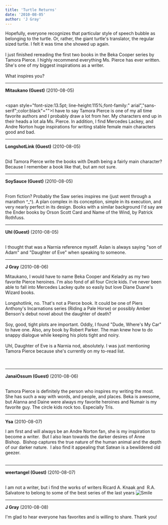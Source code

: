 ```yaml
---
title: 'Turtle Returns'
date: '2010-08-05'
author: 'J Gray'
---
```


Hopefully, everyone recognizes that particular style of speech bubble as belonging to the turtle. Or, rather, the giant turtle's translator, the regular sized turtle. I felt it was time she showed up again.<br><br>I just finished rereading the first two books in the Beka Cooper series by Tamora Pierce. I highly recommend everything Ms. Pierce has ever written. She's one of my biggest inspirations as a writer.<br><br>What inspires you?<br>

---
**Mitaukano (Guest)** (2010-08-05)

<br><span class="apple-style-span"><span style="font-size:13.5pt; line-height:115%;font-family:" arial","sans-serif";color:black"="">I have to say Tamora Pierce is one of my all time favorite authors and I probably draw a lot from her. My characters end up in their heads a lot ala Ms. Pierce. In addition, I find Mercedes Lackey, and Andre Norton huge inspirations for writing stable female main characters good and bad.&nbsp;</span></span>

---
**LongshotLink (Guest)** (2010-08-05)

<br> Did Tamora Pierce write the books with Death being a fairly main character? Because I remember a book like that, but am not sure.<br>

---
**SoySauce (Guest)** (2010-08-05)

<br> From fiction? Probably the Saw series inspires me (just went through a marathon ^_^). A plan complex in its conception, simple in its execution, and very nearly perfect in its design. Books with a similar background I'd say are the Ender books by Orson Scott Card and Name of the Wind, by Patrick Rothfuss.

---
**Uhl (Guest)** (2010-08-05)

<br> I thought that was a Narnia reference myself. Aslan is always saying "son of Adam" and "Daughter of Eve" when speaking to someone.<br>

---
**J Gray** (2010-08-06)

Mitaukano, I would have to name Beka Cooper and Keladry as my two favorite Pierce heroines. I'm also fond of all four Circle kids. I've never been able to fall into Mercedes Lackey quite so easily but love Diane Duane's Wizard books.<br><br>Longshotlink, no. That's not a Pierce book. It could be one of Piers Anthony's Incarnations series (Riding a Pale Horse) or possibly Amber Benson's debut novel about the daughter of death?<br><br>Soy, good, tight plots are important. Oddly, I found "Dude, Where's My Car" to have one. Also, any book by Robert Parker. The man knew how to do snappy dialogue while keeping his plots tight and noiry.<br><br>Uhl, Daughter of Eve is a Narnia nod, absolutely. I was just mentioning Tamora Pierce because she's currently on my to-read list.<br><br><br>

---
**JanaiOssum (Guest)** (2010-08-06)

<br> Tamora Pierce is definitely the person who inspires my writing the most. She has such a way with words, and people, and places. Beka is awesome, but Alanna and Daine were always my favorite heroines and Numair is my favorite guy. The circle kids rock too. Especially Tris.

---
**Ysa** (2010-08-07)

I am first and will always be an Andre Norton fan, she is my inspiration to become a writer.&nbsp; But I also lean towards the darker desires of Anne Bishop.&nbsp; Bishop captures the true nature of the human animal and the depth of our darker nature.&nbsp; I also find it appealing that Satean is a bewildered old geezer.&nbsp;<br><br>

---
**weertangel (Guest)** (2010-08-07)

<br>I am not a writer, but i find the works of writers Ricard A. Knaak and&nbsp; R.A. Salvatore to belong to some of the best series of the last years <img src="/smilies/smile.gif" alt="Smile" border="0">&nbsp;

---
**J Gray** (2010-08-08)

I'm glad to hear everyone has favorites and is willing to share. Thank you!<br><br><br>

